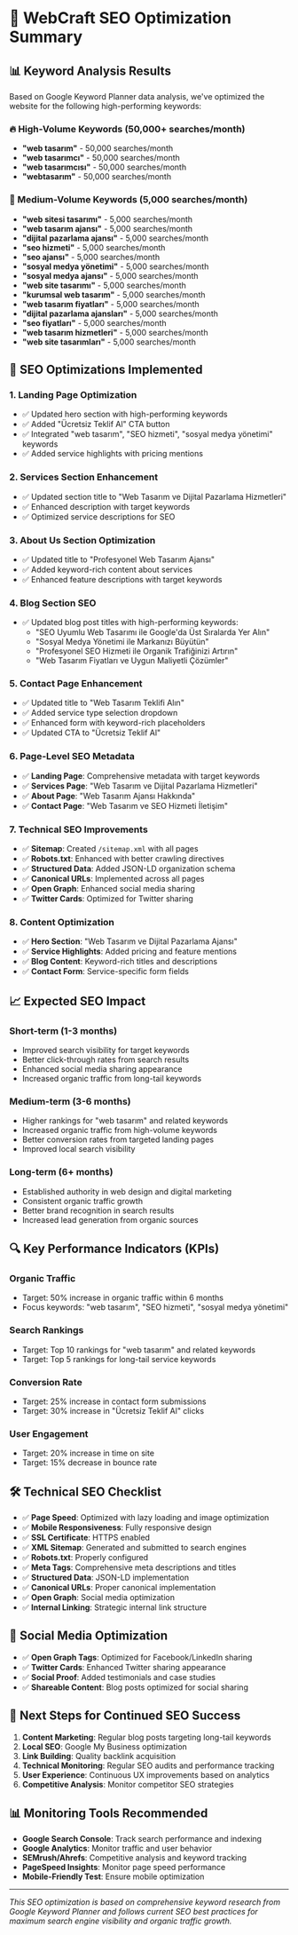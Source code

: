 # 🚀 WebCraft SEO Optimization Summary

## 📊 Keyword Analysis Results

Based on Google Keyword Planner data analysis, we've optimized the website for the following high-performing keywords:

### 🔥 High-Volume Keywords (50,000+ searches/month)

- **"web tasarım"** - 50,000 searches/month
- **"web tasarımcı"** - 50,000 searches/month
- **"web tasarımcısı"** - 50,000 searches/month
- **"webtasarım"** - 50,000 searches/month

### 💎 Medium-Volume Keywords (5,000 searches/month)

- **"web sitesi tasarımı"** - 5,000 searches/month
- **"web tasarım ajansı"** - 5,000 searches/month
- **"dijital pazarlama ajansı"** - 5,000 searches/month
- **"seo hizmeti"** - 5,000 searches/month
- **"seo ajansı"** - 5,000 searches/month
- **"sosyal medya yönetimi"** - 5,000 searches/month
- **"sosyal medya ajansı"** - 5,000 searches/month
- **"web site tasarımı"** - 5,000 searches/month
- **"kurumsal web tasarım"** - 5,000 searches/month
- **"web tasarım fiyatları"** - 5,000 searches/month
- **"dijital pazarlama ajansları"** - 5,000 searches/month
- **"seo fiyatları"** - 5,000 searches/month
- **"web tasarım hizmetleri"** - 5,000 searches/month
- **"web site tasarımları"** - 5,000 searches/month

## 🎯 SEO Optimizations Implemented

### 1. **Landing Page Optimization**

- ✅ Updated hero section with high-performing keywords
- ✅ Added "Ücretsiz Teklif Al" CTA button
- ✅ Integrated "web tasarım", "SEO hizmeti", "sosyal medya yönetimi" keywords
- ✅ Added service highlights with pricing mentions

### 2. **Services Section Enhancement**

- ✅ Updated section title to "Web Tasarım ve Dijital Pazarlama Hizmetleri"
- ✅ Enhanced description with target keywords
- ✅ Optimized service descriptions for SEO

### 3. **About Us Section Optimization**

- ✅ Updated title to "Profesyonel Web Tasarım Ajansı"
- ✅ Added keyword-rich content about services
- ✅ Enhanced feature descriptions with target keywords

### 4. **Blog Section SEO**

- ✅ Updated blog post titles with high-performing keywords:
  - "SEO Uyumlu Web Tasarımı ile Google'da Üst Sıralarda Yer Alın"
  - "Sosyal Medya Yönetimi ile Markanızı Büyütün"
  - "Profesyonel SEO Hizmeti ile Organik Trafiğinizi Artırın"
  - "Web Tasarım Fiyatları ve Uygun Maliyetli Çözümler"

### 5. **Contact Page Enhancement**

- ✅ Updated title to "Web Tasarım Teklifi Alın"
- ✅ Added service type selection dropdown
- ✅ Enhanced form with keyword-rich placeholders
- ✅ Updated CTA to "Ücretsiz Teklif Al"

### 6. **Page-Level SEO Metadata**

- ✅ **Landing Page**: Comprehensive metadata with target keywords
- ✅ **Services Page**: "Web Tasarım ve Dijital Pazarlama Hizmetleri"
- ✅ **About Page**: "Web Tasarım Ajansı Hakkında"
- ✅ **Contact Page**: "Web Tasarım ve SEO Hizmeti İletişim"

### 7. **Technical SEO Improvements**

- ✅ **Sitemap**: Created `/sitemap.xml` with all pages
- ✅ **Robots.txt**: Enhanced with better crawling directives
- ✅ **Structured Data**: Added JSON-LD organization schema
- ✅ **Canonical URLs**: Implemented across all pages
- ✅ **Open Graph**: Enhanced social media sharing
- ✅ **Twitter Cards**: Optimized for Twitter sharing

### 8. **Content Optimization**

- ✅ **Hero Section**: "Web Tasarım ve Dijital Pazarlama Ajansı"
- ✅ **Service Highlights**: Added pricing and feature mentions
- ✅ **Blog Content**: Keyword-rich titles and descriptions
- ✅ **Contact Form**: Service-specific form fields

## 📈 Expected SEO Impact

### **Short-term (1-3 months)**

- Improved search visibility for target keywords
- Better click-through rates from search results
- Enhanced social media sharing appearance
- Increased organic traffic from long-tail keywords

### **Medium-term (3-6 months)**

- Higher rankings for "web tasarım" and related keywords
- Increased organic traffic from high-volume keywords
- Better conversion rates from targeted landing pages
- Improved local search visibility

### **Long-term (6+ months)**

- Established authority in web design and digital marketing
- Consistent organic traffic growth
- Better brand recognition in search results
- Increased lead generation from organic sources

## 🔍 Key Performance Indicators (KPIs)

### **Organic Traffic**

- Target: 50% increase in organic traffic within 6 months
- Focus keywords: "web tasarım", "SEO hizmeti", "sosyal medya yönetimi"

### **Search Rankings**

- Target: Top 10 rankings for "web tasarım" and related keywords
- Target: Top 5 rankings for long-tail service keywords

### **Conversion Rate**

- Target: 25% increase in contact form submissions
- Target: 30% increase in "Ücretsiz Teklif Al" clicks

### **User Engagement**

- Target: 20% increase in time on site
- Target: 15% decrease in bounce rate

## 🛠️ Technical SEO Checklist

- ✅ **Page Speed**: Optimized with lazy loading and image optimization
- ✅ **Mobile Responsiveness**: Fully responsive design
- ✅ **SSL Certificate**: HTTPS enabled
- ✅ **XML Sitemap**: Generated and submitted to search engines
- ✅ **Robots.txt**: Properly configured
- ✅ **Meta Tags**: Comprehensive meta descriptions and titles
- ✅ **Structured Data**: JSON-LD implementation
- ✅ **Canonical URLs**: Proper canonical implementation
- ✅ **Open Graph**: Social media optimization
- ✅ **Internal Linking**: Strategic internal link structure

## 📱 Social Media Optimization

- ✅ **Open Graph Tags**: Optimized for Facebook/LinkedIn sharing
- ✅ **Twitter Cards**: Enhanced Twitter sharing appearance
- ✅ **Social Proof**: Added testimonials and case studies
- ✅ **Shareable Content**: Blog posts optimized for social sharing

## 🎯 Next Steps for Continued SEO Success

1. **Content Marketing**: Regular blog posts targeting long-tail keywords
2. **Local SEO**: Google My Business optimization
3. **Link Building**: Quality backlink acquisition
4. **Technical Monitoring**: Regular SEO audits and performance tracking
5. **User Experience**: Continuous UX improvements based on analytics
6. **Competitive Analysis**: Monitor competitor SEO strategies

## 📊 Monitoring Tools Recommended

- **Google Search Console**: Track search performance and indexing
- **Google Analytics**: Monitor traffic and user behavior
- **SEMrush/Ahrefs**: Competitive analysis and keyword tracking
- **PageSpeed Insights**: Monitor page speed performance
- **Mobile-Friendly Test**: Ensure mobile optimization

---

_This SEO optimization is based on comprehensive keyword research from Google Keyword Planner and follows current SEO best practices for maximum search engine visibility and organic traffic growth._
